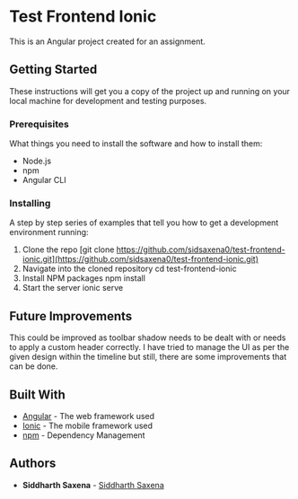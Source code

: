 # Test Frontend Ionic

This is an Angular project created for an assignment.

## Getting Started

These instructions will get you a copy of the project up and running on your local machine for development and testing purposes.

### Prerequisites

What things you need to install the software and how to install them:

- Node.js
- npm
- Angular CLI

### Installing

A step by step series of examples that tell you how to get a development environment running:

1. Clone the repo
   [git clone https://github.com/sidsaxena0/test-frontend-ionic.git](https://github.com/sidsaxena0/test-frontend-ionic.git)
2. Navigate into the cloned repository
   cd test-frontend-ionic
3. Install NPM packages
   npm install
5. Start the server
   ionic serve

## Future Improvements
 This could be improved as toolbar shadow needs to be dealt with or needs to apply a custom header correctly.
 I have tried to manage the UI as per the given design within the timeline but still, there are some improvements that can be done.



## Built With

- [Angular](https://angular.io/) - The web framework used
- [Ionic](https://ionicframework.com/) - The mobile framework used
- [npm](https://www.npmjs.com/) - Dependency Management

## Authors

- **Siddharth Saxena**  - [Siddharth Saxena](https://github.com/sidsaxena0)
